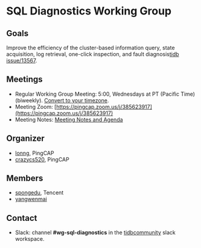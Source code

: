 # SQL Diagnostics Working Group

## Goals

Improve the efficiency of the cluster-based information query, state acquisition, log retrieval, one-click inspection, and fault diagnosis[tidb
issue/13567](https://github.com/pingcap/tidb/issues/13567).

## Meetings

* Regular Working Group Meeting: 5:00, Wednesdays at PT (Pacific Time) (biweekly). [Convert to your timezone](http://www.thetimezoneconverter.com/?t=5:00&tz=PT%20%28Pacific%20Time%29).
* Meeting Zoom: [https://pingcap.zoom.us/j/385623917](https://pingcap.zoom.us/j/385623917)
* Meeting Notes: [Meeting Notes and Agenda](https://docs.google.com/document/d/1yJtuqm00KPH82LTnXWU3FPKhya4_OnmFybuY7a3r7Mw)

## Organizer

* [lonng](https://github.com/lonng), PingCAP
* [crazycs520](https://github.com/crazycs520), PingCAP

## Members

* [spongedu](https://github.com/spongedu), Tencent
* [yangwenmai](https://github.com/yangwenmai)

## Contact

* Slack: channel **#wg-sql-diagnostics** in the
  [tidbcommunity](https://pingcap.com/tidbslack) slack workspace.
